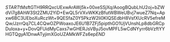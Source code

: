 $START$tMsftGTH9RRQxcUExwArAWj5k+00xeSSjXq/AoogBQubLhU2oj+bZWdVi7g8AhW3St2ZMU2YiD+EwQL5rVXvWKKzBfutWBWeUBvj7wueZ7Nq+Apxw6BC3UEboXuRczWt+9QESfaZ0Y5PkzW2li0KIQSEdbH8VsfXUcRV5efreMQw/JzrrQq7CL4CQwOZPWoaxoJE6U1B7ZFj5pipthGO1UjVUnshLp8dbGRCpDuloxa+y+DovQFUidMyCaxs7wGHERJsVByJ5ovMPFL5wCdNYyrr6bVzftYYHGTQgyA1DnwATyjimXGoUZAMkWFZs6ep$END$